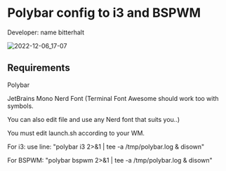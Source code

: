 # Polybar config to i3 and BSPWM 
Developer: name bitterhalt

![2022-12-06_17-07](https://user-images.githubusercontent.com/95308907/206005030-4a961646-29a1-43ad-8ed2-0b88d1d75e99.png)


## Requirements 
Polybar

JetBrains Mono Nerd Font (Terminal Font Awesome should work too with symbols.

You can also edit file and use any Nerd font that suits you..) 


You must edit launch.sh according to your WM. 

For i3: use line: "polybar i3 2>&1 | tee -a /tmp/polybar.log & disown"

For BSPWM: "polybar bspwm 2>&1 | tee -a /tmp/polybar.log & disown"

 
 
